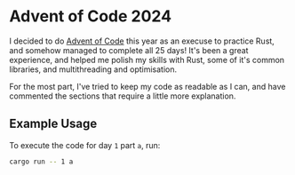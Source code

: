 # Advent of Code 2024 
I decided to do [Advent of Code](https://adventofcode.com/2024) this year as an execuse to practice Rust, and somehow managed to complete all 25 days! It's been a great experience, and helped me polish my skills with Rust, some of it's common libraries, and multithreading and optimisation. 

For the most part, I've tried to keep my code as readable as I can, and have commented the sections that require a little more explanation. 

## Example Usage
To execute the code for day `1` part `a`, run:
```sh
cargo run -- 1 a
```